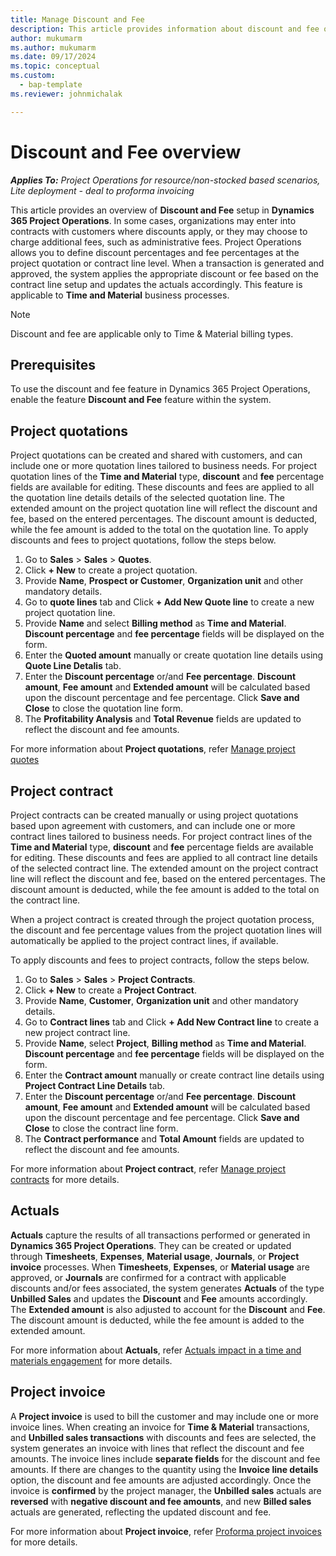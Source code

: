 ```yaml
---
title: Manage Discount and Fee
description: This article provides information about discount and fee overview in Project Operations.
author: mukumarm
ms.author: mukumarm
ms.date: 09/17/2024
ms.topic: conceptual
ms.custom: 
  - bap-template
ms.reviewer: johnmichalak

---
```

# Discount and Fee overview

_**Applies To:** Project Operations for resource/non-stocked based scenarios, Lite deployment - deal to proforma invoicing_

This article provides an overview of **Discount and Fee** setup in **Dynamics 365 Project Operations**. In some cases, organizations may enter into contracts with customers where discounts apply, or they may choose to charge additional fees, such as administrative fees. Project Operations allows you to define discount percentages and fee percentages at the project quotation or contract line level. When a transaction is generated and approved, the system applies the appropriate discount or fee based on the contract line setup and updates the actuals accordingly. This feature is applicable to **Time and Material** business processes.

> [!NOTE]
>Discount and fee are applicable only to Time & Material billing types. 

## Prerequisites
To use the discount and fee feature in Dynamics 365 Project Operations, enable the feature **Discount and Fee** feature within the system.

## Project quotations

Project quotations can be created and shared with customers, and can include one or more quotation lines tailored to business needs. For project quotation lines of the **Time and Material** type, **discount** and **fee** percentage fields are available for editing. These discounts and fees are applied to all the quotation line details details of the selected quotation line. The extended amount on the project quotation line will reflect the discount and fee, based on the entered percentages. The discount amount is deducted, while the fee amount is added to the total on the quotation line. To apply discounts and fees to project quotations, follow the steps below.

1. Go to **Sales** > **Sales** > **Quotes**.
2. Click **+ New** to create a project quotation.
3. Provide **Name**, **Prospect  or Customer**, **Organization unit** and other mandatory details.
4. Go to **quote lines** tab and Click **+ Add New Quote line** to create a new project quotation line.
5. Provide **Name** and select **Billing method** as **Time and Material**. **Discount percentage** and **fee percentage** fields will be displayed on the form.
6. Enter the **Quoted amount** manually or create quotation line details using **Quote Line Detalis** tab.
7. Enter the **Discount percentage** or/and **Fee percentage**. **Discount amount**, **Fee amount** and **Extended amount** will be calculated based upon the discount percentage and fee percentage. Click **Save and Close** to close the quotation line form.
8. The **Profitability Analysis** and **Total Revenue** fields are updated to reflect the discount and fee amounts.

For more information about **Project quotations**, refer [Manage project quotes](../articles/pro/sales/manage-quotes-sales.md)

## Project contract

Project contracts can be created manually or using project quotations based upon agreement with customers, and can include one or more contract lines tailored to business needs. For project contract lines of the **Time and Material** type, **discount** and **fee** percentage fields are available for editing. These discounts and fees are applied to all contract line details of the selected contract line. The extended amount on the project contract line will reflect the discount and fee, based on the entered percentages. The discount amount is deducted, while the fee amount is added to the total on the contract line. 

When a project contract is created through the project quotation process, the discount and fee percentage values from the project quotation lines will automatically be applied to the project contract lines, if available.

To apply discounts and fees to project contracts, follow the steps below.

1. Go to **Sales** > **Sales** > **Project Contracts**.
2. Click **+ New** to create a **Project Contract**.
3. Provide **Name**, **Customer**, **Organization unit** and other mandatory details.
4. Go to **Contract lines** tab and Click **+ Add New Contract line** to create a new project contract line.
5. Provide **Name**, select **Project**, **Billing method** as **Time and Material**. **Discount percentage** and **fee percentage** fields will be displayed on the form.
6. Enter the **Contract amount** manually or create contract line details using **Project Contract Line Details** tab.
7. Enter the **Discount percentage** or/and **Fee percentage**. **Discount amount**, **Fee amount** and **Extended amount** will be calculated based upon the discount percentage and fee percentage. Click **Save and Close** to close the contract line form.
8. The **Contract performance** and **Total Amount** fields are updated to reflect the discount and fee amounts.

For more information about **Project contract**, refer [Manage project contracts](../articles/pro/sales/manage-contracts-sales.md) for more details.

## Actuals

**Actuals** capture the results of all transactions performed or generated in **Dynamics 365 Project Operations**. They can be created or updated through **Timesheets**, **Expenses**, **Material usage**, **Journals**, or **Project invoice** processes. When **Timesheets**, **Expenses**, or **Material usage** are approved, or **Journals** are confirmed for a contract with applicable discounts and/or fees associated, the system generates **Actuals** of the type **Unbilled Sales** and updates the **Discount** and **Fee** amounts accordingly. The **Extended amount** is also adjusted to account for the **Discount** and **Fee**.  The discount amount is deducted, while the fee amount is added to the extended amount.

For more information about **Actuals**, refer [Actuals impact in a time and materials engagement](../articles/actuals/ActualsonTM.md) for more details.

## Project invoice

A **Project invoice** is used to bill the customer and may include one or more invoice lines. When creating an invoice for **Time & Material** transactions, and **Unbilled sales transactions** with discounts and fees are selected, the system generates an invoice with lines that reflect the discount and fee amounts. The invoice lines include **separate fields** for the discount and fee amounts. If there are changes to the quantity using the **Invoice line details** option, the discount and fee amounts are adjusted accordingly. Once the invoice is **confirmed** by the project manager, the **Unbilled sales** actuals are **reversed** with **negative discount and fee amounts**, and new **Billed sales** actuals are generated, reflecting the updated discount and fee.

For more information about **Project invoice**, refer [Proforma project invoices](../articles/pro/proforma-invoicing/create-manual-proforma-invoice-sales.md) for more details.
